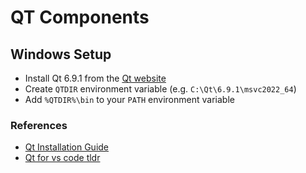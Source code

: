 # QT Components

## Windows Setup

- Install Qt 6.9.1 from the [Qt website](https://www.qt.io/download)
- Create `QTDIR` environment variable (e.g. `C:\Qt\6.9.1\msvc2022_64`)
- Add `%QTDIR%\bin` to your `PATH` environment variable

### References

- [Qt Installation Guide](https://doc.qt.io/qt-6/get-and-install-qt.html)
- [Qt for vs code tldr](https://www.kdab.com/qt-for-vs-code-the-tldr-version/)
